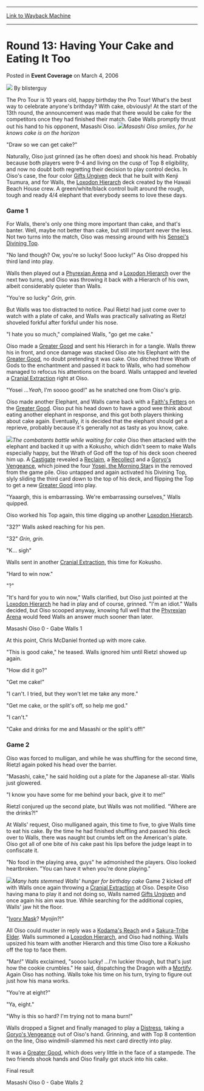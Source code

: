 
---
[Link to Wayback Machine](https://web.archive.org/web/20171029080137/https://magic.wizards.com/en/articles/archive/event-coverage/round-13-having-your-cake-and-eating-it-too-2006-03-04)

[_metadata_:author]:- "blisterguy"
[_metadata_:description]:- "The Pro Tour is 10 years old, happy birthday the Pro Tour! What's the best way to celebrate anyone's brithday? With cake, obviously! At the start of the 13th round, the announcement was made that there would be cake for the competitors once they had finished their match. Gabe Walls promptly thrust out his hand to his opponent, Masashi Oiso."
[_metadata_:generator]:- "Drupal 7 (http://drupal.org)"
[_metadata_:node]:- "542911"
[_metadata_:publish_date]:- "2006-03-04"
[_metadata_:source]:- "div-main-content"
[_metadata_:title]:- "Round 13: Having Your Cake and Eating It Too"
[_metadata_:wayback_capture_timestamp]:- "2017-10-29 08:01:37"
[_metadata_:wayback_raw_url]:- "https://web.archive.org/web/20171029080137id_/https://magic.wizards.com/en/articles/archive/event-coverage/round-13-having-your-cake-and-eating-it-too-2006-03-04"
[_metadata_:wayback_url]:- "https://magic.wizards.com/en/articles/archive/event-coverage/round-13-having-your-cake-and-eating-it-too-2006-03-04"
---


Round 13: Having Your Cake and Eating It Too
============================================



 Posted in **Event Coverage**
 on March 4, 2006 






![](https://media.magic.wizards.com/styles/auth_small/public/generic-avatar-150_129.png)
By blisterguy











The Pro Tour is 10 years old, happy birthday the Pro Tour! What's the best way to celebrate anyone's brithday? With cake, obviously! At the start of the 13th round, the announcement was made that there would be cake for the competitors once they had finished their match. Gabe Walls promptly thrust out his hand to his opponent, Masashi Oiso. ![](https://media.magic.wizards.com/image_legacy_migration/sideboard/images/pthon06/fm13_oiso.jpg)*Masashi Oiso smiles, for he knows cake is on the horizon*


"Draw so we can get cake?"


Naturally, Oiso just grinned (as he often does) and shook his head. Probably because both players were 9-4 and living on the cusp of Top 8 eligibility, and now no doubt both regretting their decision to play control decks. In Oiso's case, the four color [Gifts Ungiven](http://gatherer.wizards.com/Pages/Card/Details.aspx?name=Gifts+Ungiven) deck that he built with Kenji Tsumura, and for Walls, the [Loxodon Hierarch](http://gatherer.wizards.com/Pages/Card/Details.aspx?name=Loxodon+Hierarch) deck created by the Hawaii Beach House crew. A green/white/black control built around the rough, tough and ready 4/4 elephant that everybody seems to love these days.


### Game 1


For Walls, there's only one thing more important than cake, and that's banter. Well, maybe not better than cake, but still important never the less. Not two turns into the match, Oiso was messing around with his [Sensei's Divining Top](http://gatherer.wizards.com/Pages/Card/Details.aspx?name=Sensei%27s+Divining+Top).


"No land though? Ow, you're so lucky! Sooo lucky!" As Oiso dropped his third land into play.


Walls then played out a [Phyrexian Arena](http://gatherer.wizards.com/Pages/Card/Details.aspx?name=Phyrexian+Arena) and a [Loxodon Hierarch](http://gatherer.wizards.com/Pages/Card/Details.aspx?name=Loxodon+Hierarch) over the next two turns, and Oiso was throwing it back with a Hierarch of his own, albeit considerably quieter than Walls.


"You're so lucky" *Grin, grin.*


But Walls was too distracted to notice. Paul Rietzl had just come over to watch with a plate of cake, and Walls was practically salivating as Rietzl shoveled forkful after forkful under his nose.


"I hate you so much," complained Walls, "go get me cake."


Oiso made a [Greater Good](http://gatherer.wizards.com/Pages/Card/Details.aspx?name=Greater+Good) and sent his Hierarch in for a tangle. Walls threw his in front, and once damage was stacked Oiso ate his Elephant with the [Greater Good](http://gatherer.wizards.com/Pages/Card/Details.aspx?name=Greater+Good), no doubt pretending it was cake. Oiso ditched three Wrath of Gods to the enchantment and passed it back to Walls, who had somehow managed to refocus his attentions on the board. Walls untapped and leveled a [Cranial Extraction](http://gatherer.wizards.com/Pages/Card/Details.aspx?name=Cranial+Extraction) right at Oiso.


"Yosei …*Yeah*, I'm soooo good!" as he snatched one from Oiso's grip.


Oiso made another Elephant, and Walls came back with a [Faith's Fetters](http://gatherer.wizards.com/Pages/Card/Details.aspx?name=Faith%27s+Fetters) on the [Greater Good](http://gatherer.wizards.com/Pages/Card/Details.aspx?name=Greater+Good). Oiso put his head down to have a good wee think about eating another elephant in response, and this got both players thinking about cake again. Eventually, it is decided that the elephant should get a reprieve, probably because it's generally not as tasty as you know, cake.


![](https://media.magic.wizards.com/image_legacy_migration/sideboard/images/pthon06/fm13_oisowalls.jpg)*The combatants battle while waiting for cake*
Oiso then attacked with the elephant and backed it up with a Kokusho, which didn't seem to make Walls especially happy, but the Wrath of God off the top of his deck soon cheered him up. A [Castigate](http://gatherer.wizards.com/Pages/Card/Details.aspx?name=Castigate) revealed a [Reclaim](http://gatherer.wizards.com/Pages/Card/Details.aspx?name=Reclaim), a [Recollect](http://gatherer.wizards.com/Pages/Card/Details.aspx?name=Recollect) and a [Goryo's Vengeance](http://gatherer.wizards.com/Pages/Card/Details.aspx?name=Goryo%27s+Vengeance), which joined the four [Yosei, the Morning Star](http://gatherer.wizards.com/Pages/Card/Details.aspx?name=Yosei%2C+the+Morning+Star)s in the removed from the game pile. Oiso untapped and again activated his Divining Top, slyly sliding the third card down to the top of his deck, and flipping the Top to get a new [Greater Good](http://gatherer.wizards.com/Pages/Card/Details.aspx?name=Greater+Good) into play.


"Yaaargh, this is embarrassing. We're embarrassing ourselves," Walls quipped.


Oiso worked his Top again, this time digging up another [Loxodon Hierarch](http://gatherer.wizards.com/Pages/Card/Details.aspx?name=Loxodon+Hierarch).


"32?" Walls asked reaching for his pen.


"32" *Grin, grin.*


"K… sigh"


Walls sent in another [Cranial Extraction](http://gatherer.wizards.com/Pages/Card/Details.aspx?name=Cranial+Extraction), this time for Kokusho.


"Hard to win now."


"?"


"It's hard for you to win now," Walls clarified, but Oiso just pointed at the [Loxodon Hierarch](http://gatherer.wizards.com/Pages/Card/Details.aspx?name=Loxodon+Hierarch) he had in play and of course, grinned. "I'm an idiot." Walls decided, but Oiso scooped anyway, knowing full well that the [Phyrexian Arena](http://gatherer.wizards.com/Pages/Card/Details.aspx?name=Phyrexian+Arena) would feed Walls an answer much sooner than later.


Masashi Oiso 0 - Gabe Walls 1


At this point, Chris McDaniel fronted up with more cake.


"This is good cake," he teased. Walls ignored him until Rietzl showed up again.


"How did it go?"


"Get me cake!"


"I can't. I tried, but they won't let me take any more."


"Get me cake, or the split's off, so help me god."


"I can't."


"Cake and drinks for me and Masashi or the split's off!"


### Game 2


Oiso was forced to mulligan, and while he was shuffling for the second time, Rietzl again poked his head over the barrier.


"Masashi, cake," he said holding out a plate for the Japanese all-star. Walls just glowered.


"I know you have some for me behind your back, give it to me!"


Rietzl conjured up the second plate, but Walls was not mollified. "Where are the drinks?!"


At Walls' request, Oiso mulliganed again, this time to five, to give Walls time to eat his cake. By the time he had finished shuffling and passed his deck over to Walls, there was naught but crumbs left on the American's plate. Oiso got all of one bite of *his* cake past his lips before the judge leapt in to confiscate it.


"No food in the playing area, guys" he admonished the players. Oiso looked heartbroken. "You can have it when you're done playing."


![](https://media.magic.wizards.com/image_legacy_migration/sideboard/images/pthon06/fm13_walls.jpg)*Many hats stemmed Walls' hunger for birthday cake*
Game 2 kicked off with Walls once again throwing a [Cranial Extraction](http://gatherer.wizards.com/Pages/Card/Details.aspx?name=Cranial+Extraction) at Oiso. Despite Oiso having mana to play it and not doing so, Walls named [Gifts Ungiven](http://gatherer.wizards.com/Pages/Card/Details.aspx?name=Gifts+Ungiven) and once again his aim was true. While searching for the additional copies, Walls' jaw hit the floor.


"[Ivory Mask](http://gatherer.wizards.com/Pages/Card/Details.aspx?name=Ivory+Mask)? Myojin?!"


All Oiso could muster in reply was a [Kodama's Reach](http://gatherer.wizards.com/Pages/Card/Details.aspx?name=Kodama%27s+Reach) and a [Sakura-Tribe Elder](http://gatherer.wizards.com/Pages/Card/Details.aspx?name=Sakura-Tribe+Elder). Walls summoned a [Loxodon Hierarch](http://gatherer.wizards.com/Pages/Card/Details.aspx?name=Loxodon+Hierarch), and Oiso had nothing. Walls upsized his team with another Hierarch and this time Oiso tore a Kokusho off the top to face them.


"Man!" Walls exclaimed, "soooo lucky! …I'm luckier though, but that's just how the cookie crumbles." He said, dispatching the Dragon with a [Mortify](http://gatherer.wizards.com/Pages/Card/Details.aspx?name=Mortify). Again Oiso has nothing. Walls toke his time on his turn, trying to figure out just how his mana works.


"You're at eight?"


"Ya, eight."


"Why is this so hard? I'm trying not to mana burn!"


Walls dropped a Signet and finally managed to play a [Distress](http://gatherer.wizards.com/Pages/Card/Details.aspx?name=Distress), taking a [Goryo's Vengeance](http://gatherer.wizards.com/Pages/Card/Details.aspx?name=Goryo%27s+Vengeance) out of Oiso's hand. Grinning, and with Top 8 contention on the line, Oiso windmill-slammed his next card directly into play.


It was a [Greater Good](http://gatherer.wizards.com/Pages/Card/Details.aspx?name=Greater+Good), which does very little in the face of a stampede. The two friends shook hands and Oiso finally got stuck into his cake.


Final result  

Masashi Oiso 0 - Gabe Walls 2








